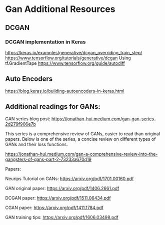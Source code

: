 # Gan Additional Resources
## DCGAN

### DCGAN implementation in Keras
https://keras.io/examples/generative/dcgan_overriding_train_step/
https://www.tensorflow.org/tutorials/generative/dcgan
Using
tf.GradientTape
https://www.tensorflow.org/guide/autodiff


## Auto Encoders
https://blog.keras.io/building-autoencoders-in-keras.html


## Additional readings for GANs:

GAN series blog post: 
https://jonathan-hui.medium.com/gan-gan-series-2d279f906e7b

This series is a comprehensive review of GANs, easier to read than original papers. Below is one of the series, a concise review on different types of GANs and their loss functions.

https://jonathan-hui.medium.com/gan-a-comprehensive-review-into-the-gangsters-of-gans-part-2-73233a670d19


Papers:

Neurips Tutorial on GANs: 
https://arxiv.org/pdf/1701.00160.pdf

GAN original paper: 
https://arxiv.org/pdf/1406.2661.pdf

DCGAN paper: 
https://arxiv.org/pdf/1511.06434.pdf

CGAN paper: 
https://arxiv.org/pdf/1411.1784.pdf

GAN training tips: 
https://arxiv.org/pdf/1606.03498.pdf